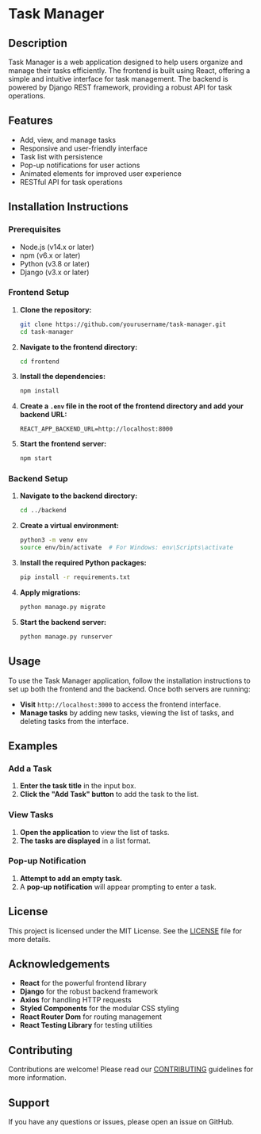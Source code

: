 # Task Manager

## Description

Task Manager is a web application designed to help users organize and manage their tasks efficiently. The frontend is built using React, offering a simple and intuitive interface for task management. The backend is powered by Django REST framework, providing a robust API for task operations.

## Features

- Add, view, and manage tasks
- Responsive and user-friendly interface
- Task list with persistence
- Pop-up notifications for user actions
- Animated elements for improved user experience
- RESTful API for task operations

## Installation Instructions

### Prerequisites

- Node.js (v14.x or later)
- npm (v6.x or later)
- Python (v3.8 or later)
- Django (v3.x or later)

### Frontend Setup

1. **Clone the repository:**
   ```bash
   git clone https://github.com/yourusername/task-manager.git
   cd task-manager
   ```

2. **Navigate to the frontend directory:**
   ```bash
   cd frontend
   ```

3. **Install the dependencies:**
   ```bash
   npm install
   ```

4. **Create a `.env` file in the root of the frontend directory and add your backend URL:**
   ```
   REACT_APP_BACKEND_URL=http://localhost:8000
   ```

5. **Start the frontend server:**
   ```bash
   npm start
   ```

### Backend Setup

1. **Navigate to the backend directory:**
   ```bash
   cd ../backend
   ```

2. **Create a virtual environment:**
   ```bash
   python3 -m venv env
   source env/bin/activate  # For Windows: env\Scripts\activate
   ```

3. **Install the required Python packages:**
   ```bash
   pip install -r requirements.txt
   ```

4. **Apply migrations:**
   ```bash
   python manage.py migrate
   ```

5. **Start the backend server:**
   ```bash
   python manage.py runserver
   ```

## Usage

To use the Task Manager application, follow the installation instructions to set up both the frontend and the backend. Once both servers are running:

- **Visit** `http://localhost:3000` to access the frontend interface.
- **Manage tasks** by adding new tasks, viewing the list of tasks, and deleting tasks from the interface.

## Examples

### Add a Task

1. **Enter the task title** in the input box.
2. **Click the "Add Task" button** to add the task to the list.

### View Tasks

1. **Open the application** to view the list of tasks.
2. **The tasks are displayed** in a list format.

### Pop-up Notification

1. **Attempt to add an empty task.**
2. A **pop-up notification** will appear prompting to enter a task.

## License

This project is licensed under the MIT License. See the [LICENSE](LICENSE) file for more details.

## Acknowledgements

- **React** for the powerful frontend library
- **Django** for the robust backend framework
- **Axios** for handling HTTP requests
- **Styled Components** for the modular CSS styling
- **React Router Dom** for routing management
- **React Testing Library** for testing utilities

## Contributing

Contributions are welcome! Please read our [CONTRIBUTING](CONTRIBUTING.md) guidelines for more information.

## Support

If you have any questions or issues, please open an issue on GitHub.

